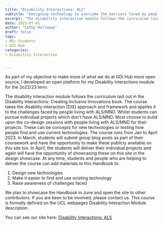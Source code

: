 ```yaml
---
title: "Disability Interactions: ALS"
subtitle: "Designing technology to overcome the barriers faced by people living with ALS/MND"
excerpt: "The disability interaction module follows the curriculum laid out in the Disability Interactions: Creating Inclusive Innovations book. The course takes the disability interaction (DIX) approach and framework and applies it to the challenges faced by people living with ALS/MND.."
date: 2023-07-01
author: "Cathy Holloway"
draft: false
tags:
- MSc Students
- GDI Hub
categories:
- Disability Interaction


---
```


As part of my objective to make more of what we do at GDI Hub more open source, I developed an open platform for my Disability Interactions module for the 2o22/23 term.

The disability interaction module follows the curriculum laid out in the Disability Interactions: Creating Inclusive Innovations book. The course takes the disability interaction (DIX) approach and framework and applies it to the challenges faced by people living with ALS/MND. Whilst students can pursue individual projects which don't have ALS/MND. Most choose to build upon the co-design sessions with people living with ALS/MND for their projects. These can be concepts for new technologies or testing how people find and use current technologies. The course runs from Jan to April 2023. In March, students will submit group blog posts as part of their coursework and have the opportunity to make these publicly available on this site too. In April, the students will deliver their individual projects and again will have the opportunity of showcasing these on this site in the design showcase. At any time, students and people who are helping to deliver the course can add materials to this Handbook to:

1. Design new technologies 
2. Make it easier to find and use existing technology 
3. Raise awareness of challenges faced

We plan to showcase the Handbook in June and open the site to other contributors. If you are keen to be involved, please contact us. This course is formally defined on the UCL webpages Disability Interaction Module description.

You can see our site here: [Disability Interactions: ALS](https://cathyholloway.github.io/DIX_ALS/)